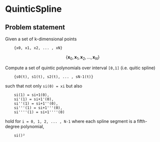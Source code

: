 # QuinticSpline

## Problem statement

Given a set of k-dimensional points  
        
        {x0, x1, x2, ... , xN} 

$$
      \{\boldsymbol{x}_0, \boldsymbol{x}_1,\boldsymbol{x}_2, ... , \boldsymbol{x}_N\} 
$$

Compute a set of quintic polynomials over interval `[0,1]` (i.e. quitic spline)
        
        {s0(t), s1(t), s2(t), ... , sN-1(t)} 

such that not only `si(0) = xi` but also
        
        si(1) = si+1(0), 
        si'(1) = si+1'(0), 
        si''(1) = si+1''(0), 
        si'''(1) = si+1'''(0), 
        si''''(1) = si+1''''(0)

hold for `i = 0, 1, 2, ... , N-1` where each spline segment 
is a fifth-degree polynomial,

        si()²












